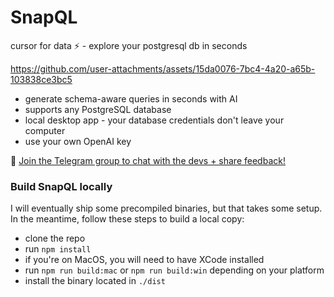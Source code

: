 # SnapQL
cursor for data ⚡️ - explore your postgresql db in seconds

https://github.com/user-attachments/assets/15da0076-7bc4-4a20-a65b-103838ce3bc5

* generate schema-aware queries in seconds with AI
* supports any PostgreSQL database
* local desktop app - your database credentials don't leave your computer
* use your own OpenAI key

💬 [Join the Telegram group to chat with the devs + share feedback!](https://t.me/+QJu4_a2yImo3OTY0)

### Build SnapQL locally
I will eventually ship some precompiled binaries, but that takes some setup. In the meantime, follow these steps to build a local copy:

* clone the repo
* run `npm install`
* if you're on MacOS, you will need to have XCode installed
* run `npm run build:mac` or `npm run build:win` depending on your platform
* install the binary located in `./dist`
